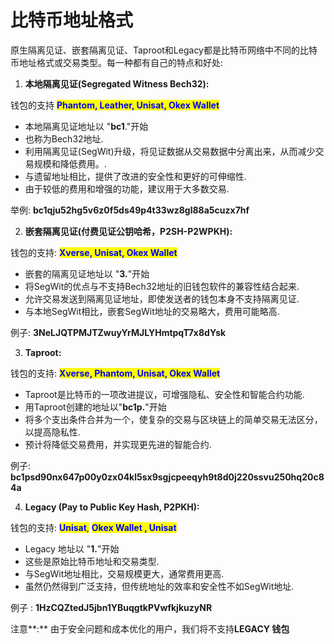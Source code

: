 # 比特币地址格式

原生隔离见证、嵌套隔离见证、Taproot和Legacy都是比特币网络中不同的比特币地址格式或交易类型。每一种都有自己的特点和好处:

1. **本地隔离见证(Segregated Witness Bech32):**

钱包的支持 <mark style="color:blue;">**Phantom, Leather, Unisat, Okex Wallet**</mark>

* 本地隔离见证地址以 "**bc1**."开始
* 也称为Bech32地址.
* 利用隔离见证(SegWit)升级，将见证数据从交易数据中分离出来，从而减少交易规模和降低费用。.
* 与遗留地址相比，提供了改进的安全性和更好的可伸缩性.
* 由于较低的费用和增强的功能，建议用于大多数交易.

举例: **bc1qju52hg5v6z0f5ds49p4t33wz8gl88a5cuzx7hf**

2. **嵌套隔离见证(付费见证公钥哈希，P2SH-P2WPKH):**

钱包的支持: <mark style="color:blue;">**Xverse, Unisat, Okex Wallet**</mark>

* 嵌套的隔离见证地址以 "**3.**"开始
* 将SegWit的优点与不支持Bech32地址的旧钱包软件的兼容性结合起来.
* 允许交易发送到隔离见证地址，即使发送者的钱包本身不支持隔离见证.
* 与本地SegWit相比，嵌套SegWit地址的交易略大，费用可能略高.

例子: **3NeLJQTPMJTZwuyYrMJLYHmtpqT7x8dYsk**

3. **Taproot:**

钱包的支持: <mark style="color:blue;">**Xverse, Phantom, Unisat, Okex Wallet**</mark>

* Taproot是比特币的一项改进提议，可增强隐私、安全性和智能合约功能.
* 用Taproot创建的地址以"**bc1p.**"开始
* 将多个支出条件合并为一个，使复杂的交易与区块链上的简单交易无法区分，以提高隐私性.
* 预计将降低交易费用，并实现更先进的智能合约.

例子: **bc1psd90nx647p00y0zx04kl5sx9sgjcpeeqyh9t8d0j220ssvu250hq20c84a**

4. **Legacy (Pay to Public Key Hash, P2PKH):**

钱包的支持: <mark style="color:blue;">**Unisat**</mark><mark style="color:blue;">,</mark> <mark style="color:blue;">**Okex Wallet , Unisat**</mark>

* Legacy 地址以 "**1.**"开始
* 这些是原始比特币地址和交易类型.
* 与SegWit地址相比，交易规模更大，通常费用更高.
* 虽然仍然得到广泛支持，但传统地址的效率和安全性不如SegWit地址.

例子 : **1HzCQZtedJ5jbn1YBuqgtkPVwfkjkuzyNR**

注意\*\*:\*\* 由于安全问题和成本优化的用户，我们将不支持**LEGACY 钱包**
